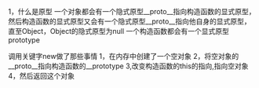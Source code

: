 1，什么是原型
    一个对象都会有一个隐式原型__proto__指向构造函数的显式原型，然后构造函数的显式原型又会有一个隐式原型__proto__指向他自身的显式原型，直至Object，Object的隐式原型为null
    一个构造函数都会有一个显式原型prototype


调用关键字new做了那些事情
    1，在内存中创建了一个空对象
    2，将空对象的__proto__指向构造函数的__prototype
    3,改变构造函数的this的指向,指向空对象
    4，然后返回这个对象